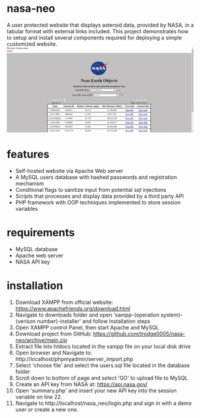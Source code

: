 # nasa-neo
A user protected website that displays asteroid data, provided by NASA, in a tabular format with external links included. This project demonstrates how to setup and install several components required for deploying a simple customized website.
![login screen](/img/sum_pg.jpg?raw=true)

# features
- Self-hosted website via Apache Web server
- A MySQL users database with hashed passwords and registration mechanism 
- Conditional flags to sanitize input from potential sql injections
- Scripts that processes and display data provided by a third party API
- PHP framework with OOP techniques implemented to store session variables

# requirements
- MySQL database
- Apache web server
- NASA API key

# installation
1. Download XAMPP from official website: https://www.apachefriends.org/download.html
2. Navigate to downloads folder and open 'xampp-(operation system)-(verison number)-installer' and follow installation steps 
3. Open XAMPP control Panel, then start Apache and MySQL
4. Download project from GitHub: https://github.com/trodge0005/nasa-neo/archive/main.zip
5. Extract file into htdocs located in the xampp file on your local disk drive
6. Open browser and Navigate to: http://localhost/phpmyadmin/server_import.php
7. Select 'choose file' and select the users.sql file located in the database folder 
8. Scroll down to bottom of page and select 'GO' to upload file to MySQL
9. Create an API key from NASA at: https://api.nasa.gov/
10. Open 'summary.php' and insert your new API key into the session variable on line 22.
11. Navigate to http://localhost/nasa_neo/login.php and sign in with a demo user or create a new one.

